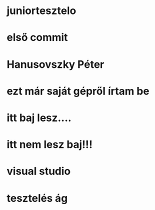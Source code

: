 # juniortesztelo
# első commit
# Hanusovszky Péter
# ezt már saját gépről írtam be
# itt baj lesz....
# itt nem lesz baj!!!
# visual studio
# tesztelés ág
